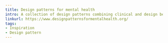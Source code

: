 ```yaml
---
title: Design patterns for mental health
intro: A collection of design patterns combining clinical and design best practices.
linkurl: https://www.designpatternsformentalhealth.org/
tags:
- Inspiration
- Design pattern
---
```

